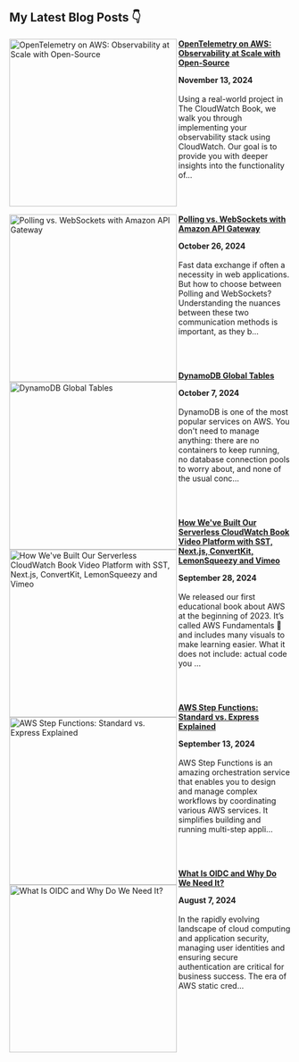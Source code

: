 ## My Latest Blog Posts 👇

<!-- HASHNODE_BLOG:START -->
<p align="left"><a href="https://blog.awsfundamentals.com/opentelemetry-on-aws" title="OpenTelemetry on AWS: Observability at Scale with Open-Source"><img src="https://cdn.hashnode.com/res/hashnode/image/upload/v1731490458521/2b2c32ad-7e44-44ac-8159-a9fbf13bc5bd.png" alt="OpenTelemetry on AWS: Observability at Scale with Open-Source" width="300px" align="left" /></a><a href="https://blog.awsfundamentals.com/opentelemetry-on-aws" title="OpenTelemetry on AWS: Observability at Scale with Open-Source"><strong>OpenTelemetry on AWS: Observability at Scale with Open-Source</strong></a><div><strong>November 13, 2024</strong></div><br/>Using a real-world project in The CloudWatch Book, we walk you through implementing your observability stack using CloudWatch. Our goal is to provide you with deeper insights into the functionality of...</p><br/><br/>

<p align="left"><a href="https://blog.awsfundamentals.com/polling-vs-websockets-with-amazon-api-gateway" title="Polling vs. WebSockets with Amazon API Gateway"><img src="https://cdn.hashnode.com/res/hashnode/image/upload/v1729833164111/bbde6c0b-dc07-4e45-b00a-7ab1056b9d10.png" alt="Polling vs. WebSockets with Amazon API Gateway" width="300px" align="left" /></a><a href="https://blog.awsfundamentals.com/polling-vs-websockets-with-amazon-api-gateway" title="Polling vs. WebSockets with Amazon API Gateway"><strong>Polling vs. WebSockets with Amazon API Gateway</strong></a><div><strong>October 26, 2024</strong></div><br/>Fast data exchange if often a necessity in web applications. But how to choose between Polling and WebSockets? Understanding the nuances between these two communication methods is important, as they b...</p><br/><br/>

<p align="left"><a href="https://blog.awsfundamentals.com/dynamodb-global-tables" title="DynamoDB Global Tables"><img src="https://cdn.hashnode.com/res/hashnode/image/upload/v1727757805367/0fd5b25c-8712-41c1-8676-112d004068b3.png" alt="DynamoDB Global Tables" width="300px" align="left" /></a><a href="https://blog.awsfundamentals.com/dynamodb-global-tables" title="DynamoDB Global Tables"><strong>DynamoDB Global Tables</strong></a><div><strong>October 7, 2024</strong></div><br/>DynamoDB is one of the most popular services on AWS. You don't need to manage anything: there are no containers to keep running, no database connection pools to worry about, and none of the usual conc...</p><br/><br/>

<p align="left"><a href="https://blog.awsfundamentals.com/cwb-video-platform" title="How We've Built Our Serverless CloudWatch Book Video Platform with SST, Next.js, ConvertKit, LemonSqueezy and Vimeo"><img src="https://cdn.hashnode.com/res/hashnode/image/upload/v1727332794593/536e1a33-2b83-45e9-b586-bb71f0b452f2.png" alt="How We've Built Our Serverless CloudWatch Book Video Platform with SST, Next.js, ConvertKit, LemonSqueezy and Vimeo" width="300px" align="left" /></a><a href="https://blog.awsfundamentals.com/cwb-video-platform" title="How We've Built Our Serverless CloudWatch Book Video Platform with SST, Next.js, ConvertKit, LemonSqueezy and Vimeo"><strong>How We've Built Our Serverless CloudWatch Book Video Platform with SST, Next.js, ConvertKit, LemonSqueezy and Vimeo</strong></a><div><strong>September 28, 2024</strong></div><br/>We released our first educational book about AWS at the beginning of 2023. It’s called AWS Fundamentals 📙 and includes many visuals to make learning easier. What it does not include: actual code you ...</p><br/><br/>

<p align="left"><a href="https://blog.awsfundamentals.com/aws-step-functions-standard-vs-express-explained" title="AWS Step Functions: Standard vs. Express Explained"><img src="https://cdn.hashnode.com/res/hashnode/image/upload/v1726157929792/31e9354e-24eb-4842-9a18-4569b9ae95ef.png" alt="AWS Step Functions: Standard vs. Express Explained" width="300px" align="left" /></a><a href="https://blog.awsfundamentals.com/aws-step-functions-standard-vs-express-explained" title="AWS Step Functions: Standard vs. Express Explained"><strong>AWS Step Functions: Standard vs. Express Explained</strong></a><div><strong>September 13, 2024</strong></div><br/>AWS Step Functions is an amazing orchestration service that enables you to design and manage complex workflows by coordinating various AWS services. It simplifies building and running multi-step appli...</p><br/><br/>

<p align="left"><a href="https://blog.awsfundamentals.com/oidc-introduction" title="What Is OIDC and Why Do We Need It?"><img src="https://cdn.hashnode.com/res/hashnode/image/upload/v1723020938951/8ba946fa-ce9b-4ede-8bfd-68cc5225bf62.png" alt="What Is OIDC and Why Do We Need It?" width="300px" align="left" /></a><a href="https://blog.awsfundamentals.com/oidc-introduction" title="What Is OIDC and Why Do We Need It?"><strong>What Is OIDC and Why Do We Need It?</strong></a><div><strong>August 7, 2024</strong></div><br/>In the rapidly evolving landscape of cloud computing and application security, managing user identities and ensuring secure authentication are critical for business success. The era of AWS static cred...</p><br/><br/>


<!-- HASHNODE_BLOG:END -->
